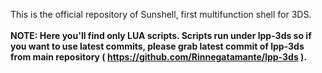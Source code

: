 This is the official repository of Sunshell, first multifunction shell for 3DS.<br><br>
<b>NOTE: Here you'll find only LUA scripts. Scripts run under lpp-3ds so if you want to use latest commits, please grab latest commit of lpp-3ds from main repository ( https://github.com/Rinnegatamante/lpp-3ds ).</b>